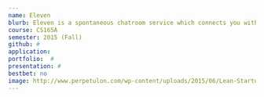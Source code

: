 ```yaml
---
name: Eleven
blurb: Eleven is a spontaneous chatroom service which connects you with others based on their interests. Discussion groups are fluid and temporary, letting you mingle for as long ­ or short ­ as you like.
course: CS165A
semester: 2015 (Fall)
github: #
application:
portfolio:  #
presentation: #
bestbet: no
image: http://www.perpetulon.com/wp-content/uploads/2015/06/Lean-Startup-1280-960.jpg
---
```

